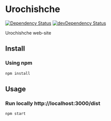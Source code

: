 # Urochishche

[![Dependency Status](https://david-dm.org/urochishche/urochishche.svg?theme=shields.io)](https://david-dm.org/urochishche/urochishche)
[![devDependency Status](https://david-dm.org/urochishche/urochishche/dev-status.svg?theme=shields.io)](https://david-dm.org/urochishche/urochishche#info=devDependencies)

Urochishche web-site

## Install

### Using npm

```sh
npm install
```

## Usage

### Run locally http://localhost:3000/dist

```sh
npm start
```
